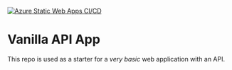 [![Azure Static Web Apps CI/CD](https://github.com/StaticWebAppTest/vanilla-api-westus2/actions/workflows/azure-static-web-apps-ashy-hill-0339df41e.yml/badge.svg?branch=master)](https://github.com/StaticWebAppTest/vanilla-api-westus2/actions/workflows/azure-static-web-apps-ashy-hill-0339df41e.yml)

# Vanilla API App

This repo is used as a starter for a _very basic_ web application with an API.
